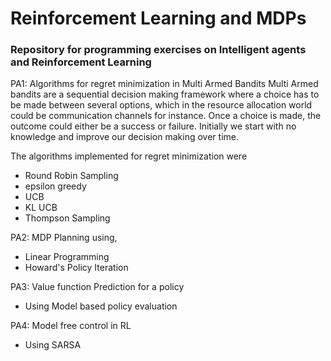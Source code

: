 # Reinforcement Learning and MDPs 

### **Repository for programming exercises on Intelligent agents and Reinforcement Learning**

PA1: Algorithms for regret minimization in Multi Armed Bandits
Multi Armed bandits are a sequential decision making framework where a choice has to be made between several options, which in the resource allocation world could be communication channels for instance. Once a choice is made, the outcome could either be a success or failure. Initially we start with no knowledge and improve our decision making over time.

The algorithms implemented for regret minimization were
- Round Robin Sampling
- epsilon greedy
- UCB
- KL UCB
- Thompson Sampling

PA2: MDP Planning using,
- Linear Programming
- Howard's Policy Iteration

PA3: Value function Prediction for a policy
- Using Model based policy evaluation

PA4: Model free control in RL
- Using SARSA


